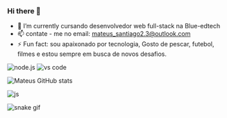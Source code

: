### Hi there 👋


- 🌱 I’m currently  cursando desenvolvedor web full-stack  na Blue-edtech
- 📫 contate - me no email: mateus_santiago2.3@outlook.com
- ⚡ Fun fact:  sou apaixonado por tecnologia, Gosto de pescar, futebol, filmes e  estou sempre em busca de novos desafios.

![node.js](https://img.shields.io/badge/Node.js-43853D?style=for-the-badge&logo=node.js&logoColor=white)
![vs code](https://img.shields.io/badge/Visual_Studio_Code-0078D4?style=for-the-badge&logo=visual%20studio%20code&logoColor=white)

![Mateus GitHub stats](https://github-readme-stats.vercel.app/api?username=MateusSantiagoDev&show_icons=true&theme=dracula)


![js](https://img.shields.io/badge/JavaScript-F7DF1E?style=for-the-badge&logo=javascript&logoColor=black)

![snake gif](https://github.com/MateusSantiagoDev/README.md/blob/output/github-contribution-grid-snake.svg)
